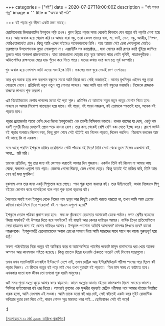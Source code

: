 +++
categories = ["বই"]
date = 2020-07-27T18:00:00Z
description = "বই পড়ার গল্প"
image = ""
title = "অবাক বই পাঠ"

+++
বই পড়ার খুব ভীষণ একটা মজা আছে। 

ছোটোবেলায় কিন্ডারগার্টেন ইশকুলে পড়ি তখন। ক্লাশ থ্রিতে পড়ার সময় থেকেই কিভাবে যেন গল্পের বই পড়াটা নেশা হয়ে যায়। আর অবাক হয়ে খেয়াল করি যে আমার যারা বন্ধু, তারা কেবল তাদের বাবা, মা, ভাই, বোন, বন্ধু, আত্মীয়, শিক্খস, ফেরিওয়ালাকেই চেনে। কিন্তু আমি এদের বাইরেও অনেকজনকে চিনি। আর আমার সেই চেনা লোকগুলো মোটেও চারপাশের উপদেশদায়ক বুড়ো লোকগুলো না। এক্সাইটিং সব ক্যারেক্টার... যারা সোনার কাঠি রূপার কাঠি ছুঁইয়ে জাগিয়ে ‍তুলতে পারে অপরূপা রাজকন্যাকে। যারা ডানাওয়ালা ঘোড়ায় চড়ে ঘুরে আসতে পারে গোটা পৃথিবী, পাতালপুরীরক। অমিতশক্তির রাক্ষসদের মেরে হাড় গুঁড়ো করে দিতে পারে। যাদের কথায় ওঠে বসে চন্দ্র সূর্য বনস্পতি। 

খুব অবাক হয়ে দেখলাম আমি এদের সব্বাইকে চিনি। সকলের সঙ্গে ঘুরে বেড়াই দেশ দেশান্তর। 

আর খুব অবাক হয়ে লক্ষ করলাম বন্ধুদের মাঝে আমি হিরো হয়ে গেছি অজান্তেই। আমার মুখনিসৃত এইসব গল্প তারা গোগ্রাসে গেলে। প্রতিদিনই নতুন নতুন গল্প শোনার আব্দার। আর আমি হয়ে যাই বন্ধুদের মধ্যমনি। নিজেকে রাজ্জাক রাজ্জাক লাগতে শুরু করলো। 

এই হিরোইজমের নেশায় পাগলের মতো বই পড়া শুরু। প্রতিদিন  যে আমাকে নতুন নতুন গল্পের যোগান দিতে হবে। নাহলে যে আমার শিরোপা হাতছাড়া হয়ে যাবে। বই পড়ো, বই পড়ো নজরুল, বই তোমাকে পড়তেই হবে, অনেক বই পড়তে হবে। 

পড়ার প্রয়োজনটা আরো বেশি দেখা দিলো ইশকুলেরই এক তরুণী শিক্ষিকার কারনে। বালক বয়সের যা দোষ, একটু কম বয়সী সুন্দরী টিচার দেখলেই প্রেমে পড়ে যাওয়া রোগ। তার কাছ থেকেই বেশি বেশি বকা খেতে ইচ্ছে করে। ক্লাশে আউট বই পড়ার অপরাধে দিলেন বকা, কিন্তু ক্লাশ শেষে সেই বইটাই ধার নিলেন পড়তে, দিলেন পরদিন। জিজ্ঞেস করলেন আর বই আছে কি না এরকম। 

মনে আছে পরদিন ইশকুলে হাজির হয়েছিলাম গোটা পাঁচেক বই নিয়ে! তিনি সেথা থেকে তুলে নিলেন একখানা বই, আহা... মরি মরি। 

তারপর প্রতিদিন, শুধু তার জন্য বই জোগাড় করতেই আমার দিন ‍গুজরান। একদিন তিনি বই নিলেন না আমার কাছ থেকে, বললেন এগুলো তার পড়া। মেজাজ গেলো খিঁচড়ে, জেদ গেলো বেড়ে। কিন্তু যতোই বই হাজির করি, তিনি আর নেন না! মহা মুশকিল!

বুঝলাম এসব তার জন্য একটু শিশুতোষ হয়ে গেছে। পড়া শুরু হলো বড়দের বই। তার উছিলাতেই, অথবা নিজেরও শিশু বইয়ের জোগান কমে আসছিলো বলে পড়া শুরু হলো বড়দের বই। 

কৈশোরে সবাই যখন ইশকুল বেঞ্চে নিজের নাম ছাড়া আর কিছুই খোদাই করতে পারতো না, তখন আমি আস্ত প্রেমের কবিতা বোর্ডে লিখে দিতে পারতাম! বই না পড়লে এগুলো হতো? 

ইশকুলে দেয়াল পত্রিকা প্রকাশ করা হবে। সদা ভ্রু কুঁচকানো হেডস্যার আমাকেই ডেকে পাঠান। দশম শ্রেণীর ছাত্রদের বিদায় সম্বর্ধনা? বই উপহার দিতে হবে সবাইকে? বই বাছাই আর কেনার দায়িত্বও আমার। বার্ষিক ক্রিড়া প্রতিযোগিতায় সেরা ছাত্রদের জন্য বই কেনার দায়িত্বও আমার। ইশকুলে গণ্যমান্য অতিথি আসবেন? মানপত্র লিখতে হবে? ডাকো নজরুলকে। ইশকুলভর্তি ছেলেমেয়েদের অবাক চোখের সামনে দিয়ে আমি স্যারদের সাথে সাথে সব কাজে গুরুত্বপূর্ণ হয়ে উঠি!

অবশ্য পাঠ্যবইয়ের নিচে গল্পের বই আবিষ্কার করে বা অ্যাসেম্বলিতে প্যান্টের পকেটে মাসুদ রানাসমেত ধরা খেয়ে অনেক অপমান আর কানমলাও সইতে হয়েছে। কিন্তু তাতেও হিরো হওয়াটা ঠেকাতে পারেনি সেই ভিলেন স্যারগুলো। 

তখন যখন স্যাটেলাইট মোবাইল ইন্টারনেট দেশে নাই, তখন মেট্রিক আর ইন্টারমিডিয়েট পরীক্ষা পাসের পরে ছিলো বই পড়ার সিজন। যে জীবনে গল্পের বই পড়ে নাই সেও তখন দুচারটা বই পড়তো। তিন মাস সময় যে কাটাতে হবে। এখনকার মতো ব্যস্ত জীবন তো তখনো শুরু হয়নি মানুষের। 

এই সময় পুরো মহল্লা জুড়ে আমার কদর বাড়তো। কারন মহল্লায় আমার বইয়ের কালেকশন ছিলো সবচেয়ে ভালো। সিনিয়র ভাইবোনেরা বই ধার নিতো। আমারই ক্লাশের এক সুন্দরীর বড়ভাই মেট্রিক পরীক্ষার পরে আমার বইয়ের নিয়মিত ধারক হলো, আমি দেখলাম এই মওকা। আমি তাকে যতো বই ধার দেই, সেই বইতেই একটা করে সুইট রোমান্টিক কবিতার দুচার চরণ দিয়ে দেই, কারন গোপন সূত্র মারফত খবর পাই... ছোটবোনও সেই বই পড়ে!

:)

\[[সচলায়তনে ১১ মার্চ ২০০৮ তারিখে প্রকাশিত](http://www.sachalayatan.com/nazrul_islam/13160)\]